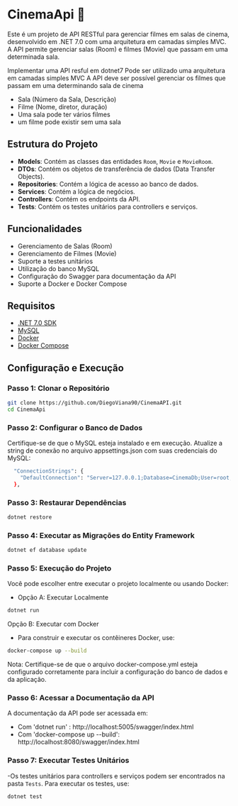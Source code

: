 # CinemaApi :camera_flash:

Este é um projeto de API RESTful para gerenciar filmes em salas de cinema, desenvolvido em .NET 7.0 com uma arquitetura em camadas simples MVC. A API permite gerenciar salas (Room) e filmes (Movie) que passam em uma determinada sala.

Implementar uma API resful em dotnet7
Pode ser utilizado uma arquitetura em camadas simples MVC
A API deve ser possível gerenciar os filmes que passam em uma determinando sala de cinema
- Sala (Número da Sala, Descrição)
- Filme (Nome, diretor, duração)
- Uma sala pode ter vários filmes
- um filme pode existir sem uma sala

## Estrutura do Projeto

- **Models**: Contém as classes das entidades `Room`, `Movie` e `MovieRoom`.
- **DTOs**: Contém os objetos de transferência de dados (Data Transfer Objects).
- **Repositories**: Contém a lógica de acesso ao banco de dados.
- **Services**: Contém a lógica de negócios.
- **Controllers**: Contém os endpoints da API.
- **Tests**: Contém os testes unitários para controllers e serviços.

## Funcionalidades

- Gerenciamento de Salas (Room)
- Gerenciamento de Filmes (Movie)
- Suporte a testes unitários
- Utilização do banco MySQL
- Configuração do Swagger para documentação da API
- Suporte a Docker e Docker Compose

## Requisitos

- [.NET 7.0 SDK](https://dotnet.microsoft.com/download/dotnet/7.0)
- [MySQL](https://www.mysql.com/downloads/)
- [Docker](https://www.docker.com/get-started)
- [Docker Compose](https://docs.docker.com/compose/install/)

## Configuração e Execução

### Passo 1: Clonar o Repositório

```bash
git clone https://github.com/DiegoViana90/CinemaAPI.git
cd CinemaApi
```
### Passo 2: Configurar o Banco de Dados
Certifique-se de que o MySQL esteja instalado e em execução.
Atualize a string de conexão no arquivo appsettings.json com suas credenciais do MySQL:
```bash
  "ConnectionStrings": {
    "DefaultConnection": "Server=127.0.0.1;Database=CinemaDb;User=root;Password=yourpassword;"
  },
```

### Passo 3: Restaurar Dependências
```bash
dotnet restore
```
### Passo 4: Executar as Migrações do Entity Framework
```bash
dotnet ef database update
```
### Passo 5: Execução do Projeto
Você pode escolher entre executar o projeto localmente ou usando Docker:

- Opção A: Executar Localmente
```bash
dotnet run
```

Opção B: Executar com Docker
- Para construir e executar os contêineres Docker, use:
```bash
docker-compose up --build
```
Nota: Certifique-se de que o arquivo docker-compose.yml esteja configurado corretamente para incluir a configuração do banco de dados e da aplicação.

###  Passo 6: Acessar a Documentação da API
A documentação da API pode ser acessada em:
- Com 'dotnet run' : http://localhost:5005/swagger/index.html
- Com 'docker-compose up --build': http://localhost:8080/swagger/index.html

### Passo 7: Executar Testes Unitários
-Os testes unitários para controllers e serviços podem ser encontrados na pasta `Tests`. 
Para executar os testes, use:
```bash
dotnet test
```
